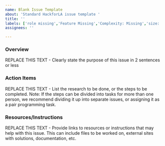 ```yaml
---
name: Blank Issue Template
about: 'Standard HackforLA issue template '
title: ''
labels: ['role missing','Feature Missing','Complexity: Missing','size: missing']
assignees: ''

---
```


### Overview
REPLACE THIS TEXT - Clearly state the purpose of this issue in 2 sentences or less

### Action Items
REPLACE THIS TEXT - List the research to be done, or the steps to be completed.
Note: If the steps can be divided into tasks for more than one person, we recommend dividing it up into separate issues, or assigning it as a pair programming task.

### Resources/Instructions
REPLACE THIS TEXT - Provide links to resources or instructions that may help with this issue. This can include files to be worked on, external sites with solutions, documentation, etc.
